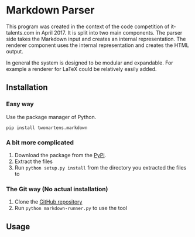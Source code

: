 # Markdown Parser

This program was created in the context of the code competition of it-talents.com in 
April 2017. It is split into two main components. The parser side takes the Markdown
input and creates an internal representation. The renderer component uses the internal
representation and creates the HTML output. 

In general the system is designed to be modular and expandable. For example a renderer
for LaTeX could be relatively easily added.

## Installation

### Easy way

Use the package manager of Python.

```
pip install twomartens.markdown
```

### A bit more complicated
  
1. Download the package from the [PyPi](https://pypi.python.org/pypi/twomartens.markdown/).
2. Extract the files
3. Run `python setup.py install` from the directory you extracted the files to

### The Git way (No actual installation)

1. Clone the [GitHub repository](https://github.com/frmwrk123/markdown-parser) 
2. Run `python markdown-runner.py` to use the tool

## Usage

